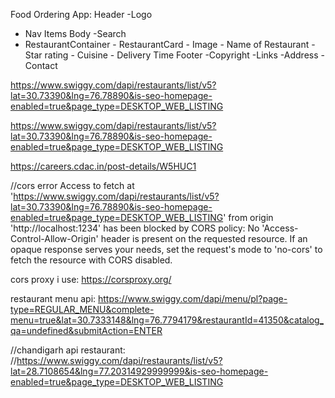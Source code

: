 Food Ordering App:
Header
-Logo

- Nav Items
  Body
  -Search
- RestaurantContainer - RestaurantCard - Image - Name of Restaurant - Star rating - Cuisine - Delivery Time
  Footer
  -Copyright
  -Links
  -Address
  -Contact

https://www.swiggy.com/dapi/restaurants/list/v5?lat=30.73390&lng=76.78890&is-seo-homepage-enabled=true&page_type=DESKTOP_WEB_LISTING

https://www.swiggy.com/dapi/restaurants/list/v5?lat=30.73390&lng=76.78890&is-seo-homepage-enabled=true&page_type=DESKTOP_WEB_LISTING

https://careers.cdac.in/post-details/W5HUC1

//cors error
Access to fetch at 'https://www.swiggy.com/dapi/restaurants/list/v5?lat=30.73390&lng=76.78890&is-seo-homepage-enabled=true&page_type=DESKTOP_WEB_LISTING' from origin 'http://localhost:1234' has been blocked by CORS policy: No 'Access-Control-Allow-Origin' header is present on the requested resource. If an opaque response serves your needs, set the request's mode to 'no-cors' to fetch the resource with CORS disabled.

cors proxy i use:
https://corsproxy.org/

restaurant menu api:
https://www.swiggy.com/dapi/menu/pl?page-type=REGULAR_MENU&complete-menu=true&lat=30.7333148&lng=76.7794179&restaurantId=41350&catalog_qa=undefined&submitAction=ENTER

//chandigarh api restaurant:
//https://www.swiggy.com/dapi/restaurants/list/v5?lat=28.7108654&lng=77.20314929999999&is-seo-homepage-enabled=true&page_type=DESKTOP_WEB_LISTING


